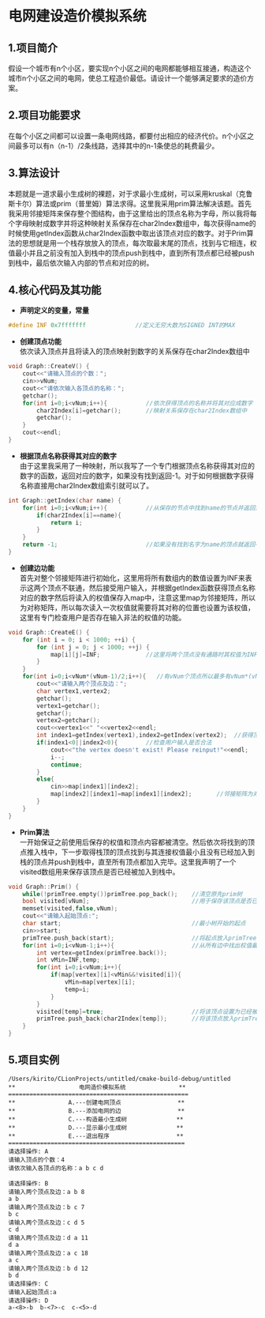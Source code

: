 # 电网建设造价模拟系统
1.项目简介
---
假设一个城市有n个小区，要实现n个小区之间的电网都能够相互接通，构造这个城市n个小区之间的电网，使总工程造价最低。请设计一个能够满足要求的造价方案。

2.项目功能要求
---
在每个小区之间都可以设置一条电网线路，都要付出相应的经济代价。n个小区之间最多可以有n（n-1）/2条线路，选择其中的n-1条使总的耗费最少。

3.算法设计
---
本题就是一道求最小生成树的裸题，对于求最小生成树，可以采用kruskal（克鲁斯卡尔）算法或prim（普里姆）算法求得。这里我采用prim算法解决该题。首先我采用邻接矩阵来保存整个图结构，由于这里给出的顶点名称为字母，所以我将每个字母映射成数字并将这种映射关系保存在char2Index数组中，每次获得name的时候使用getIndex函数从char2Index函数中取出该顶点对应的数字。对于Prim算法的思想就是用一个栈存放放入的顶点，每次取最末尾的顶点，找到与它相连，权值最小并且之前没有加入到栈中的顶点push到栈中，直到所有顶点都已经被push到栈中，最后依次输入内部的节点和对应的树。

4.核心代码及其功能
---
- **声明定义的变量，常量**  
```c++
#define INF 0x7fffffff              //定义无穷大数为SIGNED INT的MAX
```
- **创建顶点功能**  
依次读入顶点并且将读入的顶点映射到数字的关系保存在char2Index数组中
```c++
void Graph::CreateV() {
    cout<<"请输入顶点的个数：";
    cin>>vNum;
    cout<<"请依次输入各顶点的名称：";
    getchar();
    for(int i=0;i<vNum;i++){           //依次获得顶点的名称并将其对应成数字
        char2Index[i]=getchar();       //映射关系保存在char2Index数组中
        getchar();
    }
    cout<<endl;
}
```
- **根据顶点名称获得其对应的数字**  
由于这里我采用了一种映射，所以我写了一个专门根据顶点名称获得其对应的数字的函数，返回对应的数字，如果没有找到返回-1。对于如何根据数字获得名称直接用char2Index数组索引就可以了。
```c++
int Graph::getIndex(char name) {
    for(int i=0;i<vNum;i++){           //从保存的节点中找到name的节点并返回对应的数字
        if(char2Index[i]==name){
            return i;
        }
    }
    return -1;                         //如果没有找到名字为name的顶点就返回-1
}
```
- **创建边功能**  
首先对整个邻接矩阵进行初始化，这里用将所有数组内的数值设置为INF来表示这两个顶点不联通，然后接受用户输入，并根据getIndex函数获得顶点名称对应的数字然后将读入的权值保存入map中，注意这里map为邻接矩阵，所以为对称矩阵，所以每次读入一次权值就需要将其对称的位置也设置为该权值，这里有专门检查用户是否存在输入非法的权值的功能。
```c++
void Graph::CreateE() {
    for (int i = 0; i < 1000; ++i) {
        for (int j = 0; j < 1000; ++j) {
            map[i][j]=INF;             //这里将两个顶点没有通路时其权值为INF
        }
    }
    for(int i=0;i<vNum*(vNum-1)/2;i++){   //有vNum个顶点所以最多有vNum*(vNum-1)/2条边
        cout<<"请输入两个顶点及边：";
        char vertex1,vertex2;
        getchar();
        vertex1=getchar();
        getchar();
        vertex2=getchar();
        cout<<vertex1<<" "<<vertex2<<endl;
        int index1=getIndex(vertex1),index2=getIndex(vertex2);  //获得顶点对应的数字
        if(index1<0||index2<0){        //检查用户输入是否合法
            cout<<"the vertex doesn't exist! Please reinput!"<<endl;
            i--;
            continue;
        }
        else{
            cin>>map[index1][index2];
            map[index2][index1]=map[index1][index2];       //邻接矩阵为对称
        }
    }
}
```
- **Prim算法**  
一开始保证之前使用后保存的权值和顶点内容都被清空。然后依次将找到的顶点推入栈中，下一步取得栈顶的顶点找到与其连接权值最小且没有已经加入到栈的顶点并push到栈中，直至所有顶点都加入完毕。这里我声明了一个visited数组用来保存该顶点是否已经被加入到栈中。
```c++
void Graph::Prim() {
    while(!primTree.empty())primTree.pop_back();    //清空原先prim树
    bool visited[vNum];                             //用于保存该顶点是否已经被连接入树
    memset(visited,false,vNum);
    cout<<"请输入起始顶点:";
    char start;                                     //最小树开始的起点
    cin>>start;
    primTree.push_back(start);                      //将起点放入primTree中
    for(int i=0;i<vNum-1;i++){                      //从所有边中找出权值最小的边的另一个顶点
        int vertex=getIndex(primTree.back());
        int vMin=INF,temp;
        for(int i=0;i<vNum;i++){
            if(map[vertex][i]<vMin&&!visited[i]){
                vMin=map[vertex][i];
                temp=i;
            }
        }
        visited[temp]=true;                         //将该顶点设置为已经被并入树中
        primTree.push_back(char2Index[temp]);       //将该顶点放入primTree中作为最后答案
    }
}
```

5.项目实例
---
```
/Users/kirito/CLionProjects/untitled/cmake-build-debug/untitled
**                  电网造价模拟系统               **
===================================================
**               A.---创建电网顶点                **
**               B.---添加电网的边                **
**               C.---构造最小生成树              **
**               D.---显示最小生成树              **
**               E.---退出程序                   **
==================================================
请选择操作: A
请输入顶点的个数：4
请依次输入各顶点的名称：a b c d

请选择操作: B
请输入两个顶点及边：a b 8
a b
请输入两个顶点及边：b c 7
b c
请输入两个顶点及边：c d 5
c d
请输入两个顶点及边：d a 11
d a
请输入两个顶点及边：a c 18
a c
请输入两个顶点及边：b d 12
b d
请选择操作: C
请输入起始顶点:a
请选择操作: D
a-<8>-b  b-<7>-c  c-<5>-d  
```



















